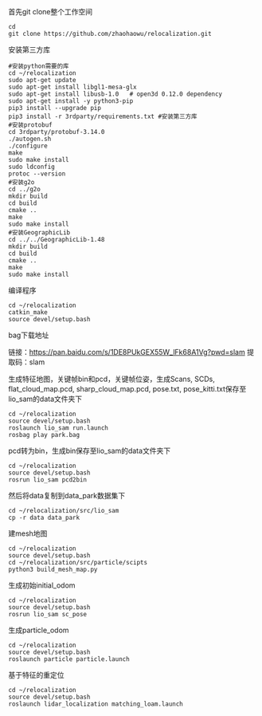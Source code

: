首先git clone整个工作空间

```
cd
git clone https://github.com/zhaohaowu/relocalization.git
```
安装第三方库
```
#安装python需要的库
cd ~/relocalization
sudo apt-get update 
sudo apt-get install libgl1-mesa-glx
sudo apt-get install libusb-1.0   # open3d 0.12.0 dependency
sudo apt-get install -y python3-pip
pip3 install --upgrade pip
pip3 install -r 3rdparty/requirements.txt #安装第三方库
#安装protobuf
cd 3rdparty/protobuf-3.14.0
./autogen.sh
./configure
make
sudo make install
sudo ldconfig
protoc --version
#安装g2o
cd ../g2o
mkdir build
cd build
cmake ..
make
sudo make install
#安装GeographicLib
cd ../../GeographicLib-1.48
mkdir build
cd build
cmake ..
make
sudo make install
```
编译程序
```
cd ~/relocalization
catkin_make
source devel/setup.bash
```

bag下载地址

链接：https://pan.baidu.com/s/1DE8PUkGEX55W_lFk68A1Vg?pwd=slam 
提取码：slam

生成特征地图，关键帧bin和pcd，关键帧位姿，生成Scans, SCDs, flat_cloud_map.pcd, sharp_cloud_map.pcd, pose.txt, pose_kitti.txt保存至lio_sam的data文件夹下
```
cd ~/relocalization
source devel/setup.bash
roslaunch lio_sam run.launch
rosbag play park.bag
```

pcd转为bin，生成bin保存至lio_sam的data文件夹下

```
cd ~/relocalization
source devel/setup.bash
rosrun lio_sam pcd2bin
```

然后将data复制到data_park数据集下

```
cd ~/relocalization/src/lio_sam
cp -r data data_park
```

建mesh地图

```
cd ~/relocalization
source devel/setup.bash
cd ~/relocalization/src/particle/scipts
python3 build_mesh_map.py
```

生成初始initial_odom

```
cd ~/relocalization
source devel/setup.bash
rosrun lio_sam sc_pose
```

生成particle_odom

```
cd ~/relocalization
source devel/setup.bash
roslaunch particle particle.launch
```

基于特征的重定位

```
cd ~/relocalization
source devel/setup.bash
roslaunch lidar_localization matching_loam.launch
```

